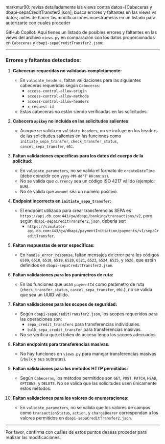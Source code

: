 markmur90: revisa detalladamente las views contra datos=[Cabeceras y dbapi-sepaCreditTransfer2.json]; busca errores y faltantes en las views vs datos; antes de hacer las modificaciones muestramelas en un listado para autorizarte con cuales proceder

GitHub Copilot: Aquí tienes un listado de posibles errores y faltantes en las views del archivo `views.py` en comparación con los datos proporcionados en `Cabeceras` y `dbapi-sepaCreditTransfer2.json`:

---

### **Errores y faltantes detectados:**

1. **Cabeceras requeridas no validadas completamente:**
   - En `validate_headers`, faltan validaciones para las siguientes cabeceras requeridas según `Cabeceras`:
     - `access-control-allow-origin`
     - `access-control-allow-methods`
     - `access-control-allow-headers`
     - `x-request-id`
   - Estas cabeceras no están siendo verificadas en las solicitudes.

2. **Cabecera `apikey` no incluida en las solicitudes salientes:**
   - Aunque se valida en `validate_headers`, no se incluye en los headers de las solicitudes salientes en las funciones como `initiate_sepa_transfer`, `check_transfer_status`, `cancel_sepa_transfer`, etc.

3. **Faltan validaciones específicas para los datos del cuerpo de la solicitud:**
   - En `validate_parameters`, no se valida el formato de `createDateTime` (debe coincidir con `yyyy-MM-dd'T'HH:mm:ss`).
   - No se valida que `currency` sea un código ISO 4217 válido (ejemplo: `EUR`).
   - No se valida que `amount` sea un número positivo.

4. **Endpoint incorrecto en `initiate_sepa_transfer`:**
   - El endpoint utilizado para crear transferencias SEPA es `https://api.db.com:443/gw/dbapi/banking/transactions/v2`, pero según `dbapi-sepaCreditTransfer2.json`, debería ser:
     - `https://simulator-api.db.com:443/gw/dbapi/paymentInitiation/payments/v1/sepaCreditTransfer`.

5. **Faltan respuestas de error específicas:**
   - En `handle_error_response`, faltan mensajes de error para los códigos `6509`, `6510`, `6518`, `6519`, `6520`, `6521`, `6523`, `6524`, `6525`, y `6526`, que están definidos en `dbapi-sepaCreditTransfer2.json`.

6. **Faltan validaciones para los parámetros de ruta:**
   - En las funciones que usan `paymentId` como parámetro de ruta (`check_transfer_status`, `cancel_sepa_transfer`, etc.), no se valida que sea un UUID válido.

7. **Faltan validaciones para los scopes de seguridad:**
   - Según `dbapi-sepaCreditTransfer2.json`, los scopes requeridos para las operaciones son:
     - `sepa_credit_transfers` para transferencias individuales.
     - `bulk_sepa_credit_transfer` para transferencias masivas.
   - No se verifica que el token de acceso tenga los scopes adecuados.

8. **Faltan endpoints para transferencias masivas:**
   - No hay funciones en `views.py` para manejar transferencias masivas (`/bulk` y sus subrutas).

9. **Faltan validaciones para los métodos HTTP permitidos:**
   - Según `Cabeceras`, los métodos permitidos son `GET`, `POST`, `PATCH`, `HEAD`, `OPTIONS`, y `DELETE`. No se valida que las solicitudes usen únicamente estos métodos.

10. **Faltan validaciones para los valores de enumeraciones:**
    - En `validate_parameters`, no se valida que los valores de campos como `transactionStatus`, `action`, y `chargeBearer` correspondan a los valores permitidos en `dbapi-sepaCreditTransfer2.json`.

---

Por favor, confirma con cuáles de estos puntos deseas proceder para realizar las modificaciones.